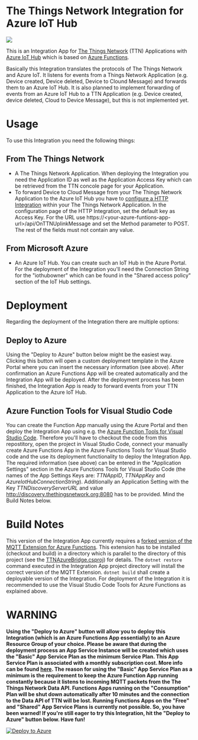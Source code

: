 # The Things Network Integration for Azure IoT Hub

![](assets/logo.png)

This is an Integration App for [The Things Network](www.thethingsnetwork.org) (TTN) Applications with [Azure IoT Hub](azure.microsoft.com/services/iot-hub) which is based on [Azure Functions](azure.microsoft.com/services/functions).

Basically this Integration translates the protocols of The Things Network and Azure IoT. It listens for events from a Things Network Application (e.g. Device created, Device deleted, Device to Clound Message) and forwards them to an Azure IoT Hub. It is also planned to implement forwarding of events from an Azure IoT Hub to a TTN Application (e.g. Device created, device deleted, Cloud to Device Message), but this is not implemented yet.

# Usage

To use this Integration you need the following things:

## From The Things Network

- A The Things Network Application. When deploying the Integration you need the Application ID as well as the Application Access Key which can be retrieved from the TTN concole page for your Application.
- To forward Device to Cloud Message from your The Things Network Application to the Azure IoT Hub you have to [configure a HTTP Integration](https://www.thethingsnetwork.org/docs/applications/http) within your The Things Network Application. In the configuration page of the HTTP Integration, set the default key as Access Key. For the URL use https://\<your-azure-funtions-app-url\>/api/OnTTNUplinkMessage and set the Method parameter to POST. The rest of the fields must not contain any value.

## From Microsoft Azure

- An Azure IoT Hub. You can create such an IoT Hub in the Azure Portal. For the deployment of the Integration you'll need the Connection String for the "iothubowner" which can be found in the "Shared access policy" section of the IoT Hub settings.

# Deployment

Regarding the deployment of the Integration there are multiple options:

## Deploy to Azure

Using the "Deploy to Azure" button below might be the easiest way. Clicking this button will open a custom deployment template in the Azure Portal where you can insert the necessary information (see above). After confirmation an Azure Functions App will be created automatically and the Integration App will be deployed. After the deployment process has been finished, the Integration App is ready to forward events from your TTN Application to the Azure IoT Hub.

## Azure Function Tools for Visual Studio Code

You can create the Function App manually using the Azure Portal and then deploy the Integration App using e.g. the [Azure Function Tools for Visual Studio Code](https://docs.microsoft.com/en-us/azure/azure-functions/functions-create-first-function-vs-code). Therefore you'll have to checkout the code from this repostitory, open the project in Visual Studio Code, connect your manually create Azure Functions App in the Azure Functions Tools for Visual Studio code and the use its deployment functionality to deploy the Integration App. The required information (see above) can be entered in the "Application Settings" section in the Azure Functions Tools for Visual Studio Code (the names of the App Settings Keys are: *TTNAppID*, *TTNAppKey* and *AzureIotHubConnectionString*). Additionally an Application Setting with the Key *TTNDiscoveryServerURL* and value http://discovery.thethingsnetwork.org:8080 has to be provided. Mind the Build Notes below.

# Build Notes

This version of the Integration App currently requires a [forked version of the MQTT Extension for Azure Functions](https://github.com/jsiebert/CaseOnline.Azure.WebJobs.Extensions.Mqtt). This extension has to be installed (checkout and build) in a directory which is parallel to the directory of this project (see the [TTNAzureBridge.csproj](https://github.com/jsiebert/TTNAzureBridge/blob/master/TTNAzureBridge.csproj)) for details. 
The `dotnet restore` command executed in the Integration App project directory will install the correct version of the MQTT Extension. `dotnet build` shall create a deployable version of the Integration. For deployment of the Integration it is recommended to use the Visual Studio Code Tools for Azure Functions as explained above.

# WARNING

**Using the "Deploy to Azure" button will allow you to deploy this Integration (which is an Azure Functions App essentially) to an Azure Resource Group of your choice. Please be aware that during the deployment process an App Service Instance will be created which uses the "Basic" App Service Plan as the minimum Service Plan. This App Service Plan is associated with a monthly subscription cost. More info can be found [here](https://azure.microsoft.com/en-us/pricing/details/app-service/windows/). The reason for using the "Basic" App Service Plan as a minimum is the requirement to keep the Azure Function App running constantly because it listens to incoming MQTT packets from the The Things Network Data API. Functions Apps running on the "Consumption" Plan will be shut down automatically after 10 minutes and the connection to the Data API of TTN will be lost. Running Functions Apps on the "Free" and "Shared" App Service Plans is currently not possible. So, you have been warned! If you're still eager to try this Integration, hit the "Deploy to Azure" button below. Have fun!**
 
[![Deploy to Azure](https://azuredeploy.net/deploybutton.png)](https://portal.azure.com/#create/Microsoft.Template/uri/https%3A%2F%2Fraw.githubusercontent.com%2Fjsiebert%2FTTNAzureBridge%2Fmaster%2Fazuredeploy.json)